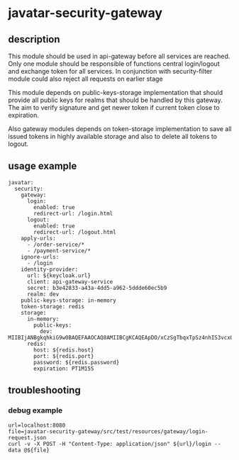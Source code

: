 # javatar-security-gateway

## description

This module should be used in api-gateway before all services are reached.
Only one module should be responsible of functions central login/logout and exchange token for all services.
In conjunction with security-filter module could also reject all requests on earlier stage 

This module depends on public-keys-storage implementation that should provide all public keys for realms that should 
be handled by this gateway. The aim to verify signature and get newer token if current token close to expiration.

Also gateway modules depends on token-storage implementation to save all issued tokens in highly available storage and 
also to delete all tokens to logout.

## usage example


    javatar:
      security:
        gateway:
          login:
            enabled: true
            redirect-url: /login.html
          logout:
            enabled: true
            redirect-url: /logout.html
        apply-urls:
          - /order-service/*
          - /payment-service/*
        ignore-urls:
          - /login
        identity-provider:
          url: ${keycloak.url}
          client: api-gateway-service
          secret: b3e42833-a43a-4dd5-a962-5ddde60ec5b9
          realm: dev
        public-keys-storage: in-memory
        token-storage: redis
        storage:
          in-memory:
            public-keys:
              dev: MIIBIjANBgkqhkiG9w0BAQEFAAOCAQ8AMIIBCgKCAQEApDO/xCzSgTbqxTpSz4nhIS3vcxO/RhdbZ7tLZT39RTh53XOxUUa+/CQB9WFNmfiUep3waf4pK/OGCwiuxZN+8fQru22vkMbd/pJMW2vndRjRc12dAkcEzlQdRUEBfHxVA0OjTtWNNKsY45kPMsSu5Bu1BRFX2wfpz0lZAjy/UNxxhWvfX/ZgP6a75zaaweN07W+p6WbQClTVPMsskY3R5NLzgPrEyj845Ej++KxdioNE3ybiUghaBuUXYJxOop4sst7pGCwsx0FkweeYam4z7rRQKn6lf9gIz64HbLQhQ/W/JY36xCOmZBhOgW/DOUnYosnhvMa0D471KVnxu0h/SwIDAQAB
          redis:
            host: ${redis.host}
            port: ${redis.port}
            password: ${redis.password}
            expiration: PT1M15S

## troubleshooting

### debug example

    url=localhost:8080
    file=javatar-security-gateway/src/test/resources/gateway/login-request.json
    curl -v -X POST -H "Content-Type: application/json" ${url}/login --data @${file}
    
    